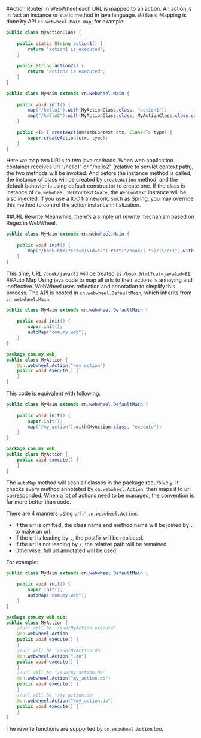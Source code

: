 #Action Router
In WebWheel each URL is mapped to an action. An action is in fact an instance or static method in java language.
##Basic
Mapping is done by API `cn.webwheel.Main.map`, for example:
```java
public class MyActionClass {
    
    public static String action1() {
        return "action1 is executed";
    }
    
    public String action2() {
        return "action2 is executed";
    }
}
```
```java
public class MyMain extends cn.webwheel.Main {
    
    public void init() {
        map("/hello1").with(MyActionClass.class, "action1");
        map("/hello2").with(MyActionClass.class, MyActionClass.class.getMethod("action2"));
    }
    
    public <T> T createAction(WebContext ctx, Class<T> type) {
        super.createAction(ctx, type);
    }
}
```
Here we map two URLs to two java methods.
When web application container receives url "/hello1" or "/hello2" (relative to servlet context path),
the two methods will be invoked. And before the instance method is called,
the instance of class will be created by `createAction` method,
and the default behavior is using default constructor to create one.
If the class is instance of `cn.webwheel.WebContextAware`,
the `WebContext` instance will be also injected. If you use a IOC framework, such as Spring,
you may override this method to control the action instance initialization.

##URL Rewrite
Meanwhile, there's a simple url rewrite mechanism based on Regex in WebWheel.
```java
public class MyMain extends cn.webwheel.Main {
    
    public void init() {
        map("/book.html?cat=$1&id=$2").rest("/book/(.*?)/(\\d+)").with(MyBooks.class, "show_book");
    }
}

```
This time, URL `/book/java/81` will be treated as `/book.html?cat=java&id=81`.
##Auto Map
Using java code to map all urls to their actions is annoying and ineffective.
WebWheel uses reflection and annotation to simplify this process.
The API is hosted in `cn.webwheel.DefaultMain`, which inherits from `cn.webwheel.Main`.
```java
public class MyMain extends cn.webwheel.DefaultMain {
    
    public void init() {
        super.init();
        autoMap("com.my.web");
    }
}
```
```java
package com.my.web;
public class MyAction {
    @cn.webwheel.Action("/my_action")
    public void execute() {
    }
}
```
This code is equivalent with following:
```java
public class MyMain extends cn.webwheel.DefaultMain {
    
    public void init() {
        super.init();
        map("/my_action").with(MyAction.class, "execute");
    }
}
```
```java
package com.my.web;
public class MyAction {
    public void execute() {
    }
}
```
The `autoMap` method will scan all classes in the package recursively.
It checks every method annotated by `cn.webwheel.Action`, then maps it to url corresponded.
When a lot of actions need to be managed, the convention is far more better than code.

There are 4 manners using url in `cn.webwheel.Action`:
* If the url is omitted, the class name and method name will be joined by `.` to make an url.
* If the url is leading by `.`, the postfix will be replaced.
* If the url is not leading by `/`, the relative path will be remained.
* Otherwise, full url annotated will be used.

For example:
```java
public class MyMain extends cn.webwheel.DefaultMain {
    
    public void init() {
        super.init();
        autoMap("com.my.web");
    }
}
```
```java
package com.my.web.sub;
public class MyAction {
    //url will be '/sub/MyAction.execute'
    @cn.webwheel.Action
    public void execute() {
    }
    //url will be '/sub/MyAction.do'
    @cn.webwheel.Action(".do")
    public void execute() {
    }
    //url will be '/sub/my_action.do'
    @cn.webwheel.Action("my_action.do")
    public void execute() {
    }
    //url will be '/my_action.do'
    @cn.webwheel.Action("/my_action.do")
    public void execute() {
    }
}
```
The rewrite functions are supported by `cn.webwheel.Action` too.